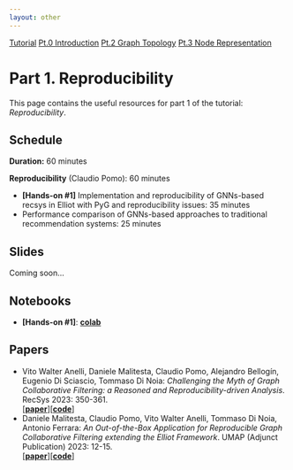 ```yaml
---
layout: other
---
```


<div class="button-container">
    <a href="https://sisinflab.github.io/tutorial-gnns-recsys-log2023" class="button">Tutorial</a>
    <a href="https://sisinflab.github.io/tutorial-gnns-recsys-log2023/sections/introduction/" class="button">Pt.0 Introduction</a>
    <a href="https://sisinflab.github.io/tutorial-gnns-recsys-log2023/sections/graph_topology/" class="button">Pt.2 Graph Topology</a>
    <a href="https://sisinflab.github.io/tutorial-gnns-recsys-log2023/sections/node_representation/" class="button">Pt.3 Node Representation</a>
</div>

# Part 1. Reproducibility

This page contains the useful resources for part 1 of the tutorial: _Reproducibility_.

## Schedule
**Duration:** 60 minutes

**Reproducibility** (Claudio Pomo): 60 minutes

- **[Hands-on #1]** Implementation and reproducibility of GNNs-based recsys in Elliot with PyG and reproducibility issues: 35 minutes
- Performance comparison of GNNs-based approaches to traditional recommendation systems: 25 minutes

## Slides
Coming soon...

## Notebooks

- **[Hands-on #1]**: [**colab**]()

## Papers

- Vito Walter Anelli, Daniele Malitesta, Claudio Pomo, Alejandro Bellogín, Eugenio Di Sciascio, Tommaso Di Noia:
_Challenging the Myth of Graph Collaborative Filtering: a Reasoned and Reproducibility-driven Analysis_. RecSys 2023: 350-361.  
\[[**paper**](https://sisinflab.github.io/tutorial-gnns-recsys-log2023/assets/papers/RecSys.pdf)\]\[[**code**](https://github.com/sisinflab/Graph-RSs-Reproducibility)\]
- Daniele Malitesta, Claudio Pomo, Vito Walter Anelli, Tommaso Di Noia, Antonio Ferrara:
_An Out-of-the-Box Application for Reproducible Graph Collaborative Filtering extending the Elliot Framework_. UMAP (Adjunct Publication) 2023: 12-15.  
\[[**paper**](https://sisinflab.github.io/tutorial-gnns-recsys-log2023/assets/papers/UMAP.pdf)\]\[[**code**](https://github.com/sisinflab/Graph-Demo)\]

